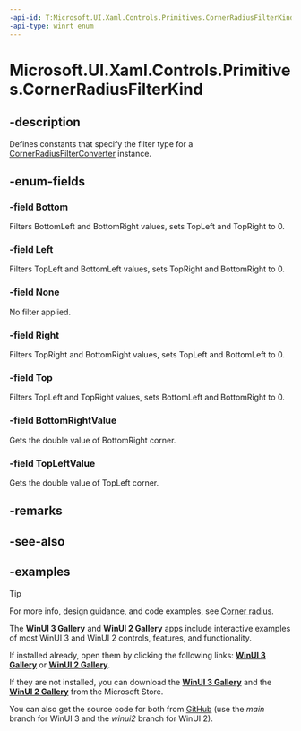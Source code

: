 ```yaml
---
-api-id: T:Microsoft.UI.Xaml.Controls.Primitives.CornerRadiusFilterKind
-api-type: winrt enum
---
```


# Microsoft.UI.Xaml.Controls.Primitives.CornerRadiusFilterKind

<!--
public enum CornerRadiusFilterKind
-->

## -description

Defines constants that specify the filter type for a [CornerRadiusFilterConverter](cornerradiusfilterconverter.md) instance.

## -enum-fields

### -field Bottom

Filters BottomLeft and BottomRight values, sets TopLeft and TopRight to 0.

### -field Left

Filters TopLeft and BottomLeft values, sets TopRight and BottomRight to 0.

### -field None

No filter applied.

### -field Right

Filters TopRight and BottomRight values, sets TopLeft and BottomLeft to 0.

### -field Top

Filters TopLeft and TopRight values, sets BottomLeft and BottomRight to 0.

### -field BottomRightValue

Gets the double value of BottomRight corner.

### -field TopLeftValue

Gets the double value of TopLeft corner.

## -remarks

## -see-also

## -examples

> [!TIP]
> For more info, design guidance, and code examples, see [Corner radius](/windows/apps/design/style/rounded-corner).
>
> The **WinUI 3 Gallery** and **WinUI 2 Gallery** apps include interactive examples of most WinUI 3 and WinUI 2 controls, features, and functionality.
>
> If installed already, open them by clicking the following links: [**WinUI 3 Gallery**](winui3gallery:) or [**WinUI 2 Gallery**](winui2gallery:).
>
> If they are not installed, you can download the [**WinUI 3 Gallery**](https://www.microsoft.com/store/productId/9P3JFPWWDZRC) and the [**WinUI 2 Gallery**](https://www.microsoft.com/store/productId/9MSVH128X2ZT) from the Microsoft Store.
>
> You can also get the source code for both from [GitHub](https://github.com/Microsoft/WinUI-Gallery) (use the *main* branch for WinUI 3 and the *winui2* branch for WinUI 2).

